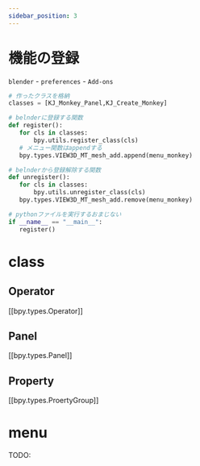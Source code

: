 ```yaml
---
sidebar_position: 3
---
```


# 機能の登録

`blender` - `preferences` - `Add-ons` 

```python
# 作ったクラスを格納
classes = [KJ_Monkey_Panel,KJ_Create_Monkey]

# belnderに登録する関数
def register():
   for cls in classes:
       bpy.utils.register_class(cls)
   # メニュー関数はappendする
   bpy.types.VIEW3D_MT_mesh_add.append(menu_monkey)

# belnderから登録解除する関数
def unregister():
   for cls in classes:
       bpy.utils.unregister_class(cls)
   bpy.types.VIEW3D_MT_mesh_add.remove(menu_monkey)

# pythonファイルを実行するおまじない
if __name__ == "__main__":
   register()
```


# class
## Operator
[[bpy.types.Operator]]

## Panel
[[bpy.types.Panel]]

## Property
[[bpy.types.ProertyGroup]]

# menu

TODO:

